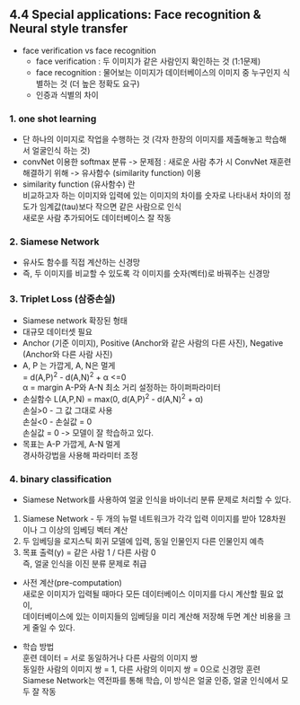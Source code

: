 ## 4.4 Special applications: Face recognition & Neural style transfer

- face verification vs face recognition
  - face verification : 두 이미지가 같은 사람인지 확인하는 것 (1:1문제)
  - face recognition : 물어보는 이미지가 데이터베이스의 이미지 중 누구인지 식별하는 것 (더 높은 정확도 요구)
  - 인증과 식별의 차이

### 1. one shot learning
- 단 하나의 이미지로 작업을 수행하는 것 (각자 한장의 이미지를 제출해놓고 학습해서 얼굴인식 하는 것)
- convNet 이용한 softmax 분류 -> 문제점 : 새로운 사람 추가 시 ConvNet 재훈련  
  해결하기 위해 -> 유사함수 (similarity function) 이용
- similarity function (유사함수) 란  
  비교하고자 하는 이미지와 입력에 있는 이미지의 차이를 숫자로 나타내서 차이의 정도가 임계값(tau)보다 작으면 같은 사람으로 인식  
  새로운 사람 추가되어도 데이터베이스 잘 작동

### 2. Siamese Network
- 유사도 함수를 직접 계산하는 신경망
- 즉, 두 이미지를 비교할 수 있도록 각 이미지를 숫자(벡터)로 바꿔주는 신경망

### 3. Triplet Loss (삼중손실)
- Siamese network 확장된 형태
- 대규모 데이터셋 필요
- Anchor (기준 이미지), Positive (Anchor와 같은 사람의 다른 사진), Negative (Anchor와 다른 사람 사진)
- A, P 는 가깝게, A, N은 멀게  
  = d(A,P)<sup>2</sup> - d(A,N)<sup>2</sup> + α <=0  
  α = margin A-P와 A-N 최소 거리 설정하는 하이퍼파라미터
- 손실함수 L(A,P,N) = max(0, d(A,P)<sup>2</sup> - d(A,N)<sup>2</sup> + α)  
  손실>0 - 그 값 그대로 사용  
  손실<0 - 손실값 = 0  
  손실값 = 0 -> 모델이 잘 학습하고 있다.
- 목표는 A-P 가깝게, A-N 멀게  
  경사하강법을 사용해 파라미터 조정

### 4. binary classification
- Siamese Network를 사용하여 얼굴 인식을 바이너리 분류 문제로 처리할 수 있다.
1. Siamese Network - 두 개의 뉴럴 네트워크가 각각 입력 이미지를 받아 128차원이나 그 이상의 임베딩 벡터 계산
2. 두 임베딩을 로지스틱 회귀 모델에 입력, 동일 인물인지 다른 인물인지 예측
3. 목표 출력(y) = 같은 사람 1 / 다른 사람 0  
  즉, 얼굴 인식을 이진 분류 문제로 취급

- 사전 계산(pre-computation)  
  새로운 이미지가 입력될 때마다 모든 데이터베이스 이미지를 다시 계산할 필요 없이,  
  데이터베이스에 있는 이미지들의 임베딩을 미리 계산해 저장해 두면 계산 비용을 크게 줄일 수 있다.

- 학습 방법  
  훈련 데이터 = 서로 동일하거나 다른 사람의 이미지 쌍  
  동일한 사람의 이미지 쌍 = 1, 다른 사람의 이미지 쌍 = 0으로 신경망 훈련  
  Siamese Network는 역전파를 통해 학습, 이 방식은 얼굴 인증, 얼굴 인식에서 모두 잘 작동
